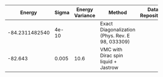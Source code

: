 | Energy             | Sigma           | Energy Variance  | Method                                                        | Data Repository                     |
|--------------------|-----------------|------------------|---------------------------------------------------------------|-------------------------------------|
| -84.2311482540     | 4e-10           |                  | Exact Diagonalization (Phys. Rev. E 98, 033309)               |                                     |
| -82.643            | 0.005           |     10.6         | VMC with Dirac spin liquid + Jastrow	                        |                                     |

